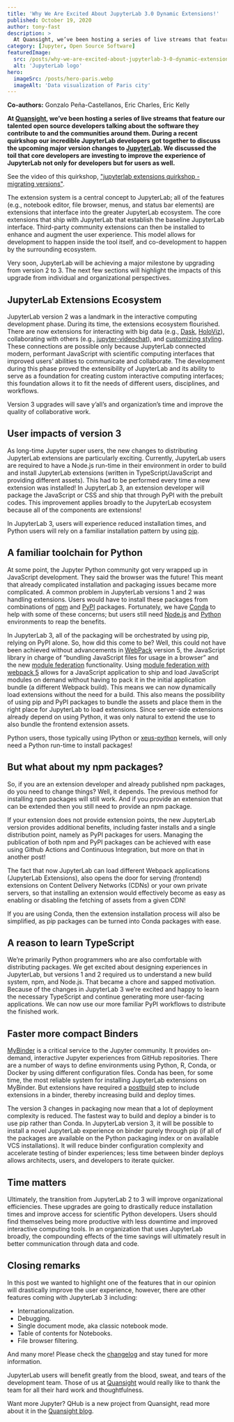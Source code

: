 ```yaml
---
title: 'Why We Are Excited About JupyterLab 3.0 Dynamic Extensions!'
published: October 19, 2020
author: tony-fast
description: >
  At Quansight, we’ve been hosting a series of live streams that feature our talented open source developers talking about the software they contribute to and the communities around them. During a recent quirkshop our incredible JupyterLab developers got together to discuss the upcoming major version changes to JupyterLab. We discussed the toil that core developers are investing to improve the experience of JupyterLab not only for developers but for users as well.
category: [Jupyter, Open Source Software]
featuredImage:
  src: /posts/why-we-are-excited-about-jupyterlab-3-0-dynamic-extensions/lab_logo_tng.png
  alt: 'JupyterLab logo'
hero:
  imageSrc: /posts/hero-paris.webp
  imageAlt: 'Data visualization of Paris city'
---
```


**Co-authors:** Gonzalo Peña-Castellanos, Eric Charles, Eric Kelly

**At [Quansight][quansight site], we’ve been hosting a series of live streams
that feature our talented open source developers talking about the software they
contribute to and the communities around them. During a recent quirkshop our
incredible JupyterLab developers got together to discuss the upcoming major
version changes to [JupyterLab][jupyterlab docs]. We discussed the toil that
core developers are investing to improve the experience of JupyterLab not only
for developers but for users as well.**

See the video of this quirkshop, ["jupyterlab extensions quirkshop - migrating versions"][quirkshop video].

The extension system is a central concept to JupyterLab; all of the features
(e.g., notebook editor, file browser, menus, and status bar elements) are
extensions that interface into the greater JupyterLab ecosystem. The core
extensions that ship with JupyterLab that establish the baseline JupyterLab
interface. Third-party community extensions can then be installed to enhance and
augment the user experience. This model allows for development to happen inside
the tool itself, and co-development to happen by the surrounding ecosystem.

Very soon, JupyterLab will be achieving a major milestone by upgrading from
version 2 to 3. The next few sections will highlight the impacts of this upgrade
from individual and organizational perspectives.

## JupyterLab Extensions Ecosystem

JupyterLab version 2 was a landmark in the interactive computing development phase. During its time, the extensions ecosystem flourished. There are now extensions for interacting with big data (e.g., [Dask][dask], [HoloViz][holoviz]), collaborating with others (e.g., [jupyter-videochat][jupyterlab videochat]), and [customizing styling][customizing styling]. These connections are possible only because JupyterLab connected modern, performant JavaScript with scientific computing interfaces that improved users’ abilities to communicate and collaborate. The development during this phase proved the extensibility of JupyterLab and its ability to serve as a foundation for creating custom interactive computing interfaces; this foundation allows it to fit the needs of different users, disciplines, and workflows.

Version 3 upgrades will save y’all’s and organization’s time and improve the quality of collaborative work.

## User impacts of version 3

As long-time Jupyter super users, the new changes to distributing JupyterLab extensions are particularly exciting. Currently, JupyterLab users are required to have a Node.js run-time in their environment in order to build and install JupyterLab extensions (written in TypeScript/JavaScript and providing different assets). This had to be performed every time a new extension was installed! In JupyterLab 3, an extension developer will package the JavaScript or CSS and ship that through PyPI with the prebuilt codes. This improvement applies broadly to the JupyterLab ecosystem because all of the components are extensions!

In JupyterLab 3, users will experience reduced installation times, and Python users will rely on a familiar installation pattern by using [pip][pip].

## A familiar toolchain for Python

At some point, the Jupyter Python community got very wrapped up in JavaScript development. They said the browser was the future! This meant that already complicated installation and packaging issues became more complicated. A common problem in JupyterLab versions 1 and 2 was handling extensions. Users would have to install these packages from combinations of [npm][npm] and [PyPI][pypi] packages. Fortunately, we have [Conda][conda] to help with some of these concerns; but users still need [Node.js][nodejs] and [Python][python] environments to reap the benefits.

In JupyterLab 3, all of the packaging will be orchestrated by using pip, relying on PyPI alone. So, how did this come to be? Well, this could not have been achieved without advancements in [WebPack][webpack] version 5, the JavaScript library in charge of “bundling JavaScript files for usage in a browser” and the new [module federation][module federation] functionality. Using [module federation with webpack 5][module federation webpack 5] allows for a JavaScript application to ship and load JavaScript modules on demand without having to pack it in the initial application bundle (a different Webpack build). This means we can now dynamically load extensions without the need for a build. This also means the possibility of using pip and PyPI packages to bundle the assets and place them in the right place for JupyterLab to load extensions. Since server-side extensions already depend on using Python, it was only natural to extend the use to also bundle the frontend extension assets.

Python users, those typically using IPython or [xeus-python][xeus] kernels, will only need a Python run-time to install packages!

## But what about my npm packages?

So, if you are an extension developer and already published npm packages, do you need to change things? Well, it depends. The previous method for installing npm packages will still work. And if you provide an extension that can be extended then you still need to provide an npm package.

If your extension does not provide extension points, the new JupyterLab version provides additional benefits, including faster installs and a single distribution point, namely as PyPI packages for users. Managing the publication of both npm and PyPI packages can be achieved with ease using Github Actions and Continuous Integration, but more on that in another post!

The fact that now JupyterLab can load different Webpack applications (JupyterLab Extensions), also opens the door for serving (frontend) extensions on Content Delivery Networks (CDNs) or your own private servers, so that installing an extension would effectively become as easy as enabling or disabling the fetching of assets from a given CDN!

If you are using Conda, then the extension installation process will also be simplified, as pip packages can be turned into Conda packages with ease.

## A reason to learn TypeScript

We’re primarily Python programmers who are also comfortable with distributing packages. We get excited about designing experiences in JupyterLab, but versions 1 and 2 required us to understand a new build system, npm, and Node.js. That became a chore and sapped motivation. Because of the changes in JupyterLab 3 we’re excited and happy to learn the necessary TypeScript and continue generating more user-facing applications. We can now use our more familiar PyPI workflows to distribute the finished work.

## Faster more compact Binders

[MyBinder][mybinder] is a critical service to the Jupyter community. It provides on-demand, interactive Jupyter experiences from GitHub repositories. There are a number of ways to define environments using Python, R, Conda, or Docker by using different configuration files. Conda has been, for some time, the most reliable system for installing JupyterLab extensions on MyBinder. But extensions have required a [postbuild][postbuild] step to include extensions in a binder, thereby increasing build and deploy times.

The version 3 changes in packaging now mean that a lot of deployment complexity is reduced. The fastest way to build and deploy a binder is to use pip rather than Conda. In JupyterLab version 3, it will be possible to install a novel JupyterLab experience on binder purely through pip (if all of the packages are available on the Python packaging index or on available VCS installations). It will reduce binder configuration complexity and accelerate testing of binder experiences; less time between binder deploys allows architects, users, and developers to iterate quicker.

## Time matters

Ultimately, the transition from JupyterLab 2 to 3 will improve organizational efficiencies. These upgrades are going to drastically reduce installation times and improve access for scientific Python developers. Users should find themselves being more productive with less downtime and improved interactive computing tools. In an organization that uses JupyterLab broadly, the compounding effects of the time savings will ultimately result in better communication through data and code.

## Closing remarks

In this post we wanted to highlight one of the features that in our opinion will drastically improve the user experience, however, there are other features coming with JupyterLab 3 including:
- Internationalization.
- Debugging.
- Single document mode, aka classic notebook mode.
- Table of contents for Notebooks.
- File browser filtering.

And many more! Please check the [changelog][changelog] and stay tuned for more information.

JupyterLab users will benefit greatly from the blood, sweat, and tears of the development team. Those of us at [Quansight][quansight site] would really like to thank the team for all their hard work and thoughtfulness.

Want more Jupyter? QHub is a new project from Quansight, read more about it in the [Quansight blog][qhub post].

[jupyterlab docs]: https://jupyterlab.readthedocs.io/
[quansight site]: https://quansight.com
[quirkshop video]: https://youtu.be/k8yKcPPO0Gs
[dask]: https://docs.dask.org/
[holoviz]: https://holoviz.org/
[jupyterlab videochat]: https://github.com/yuvipanda/jupyter-videochat
[customizing styling]: https://github.com/mauhai/awesome-jupyterlab#themes
[pip]: https://pip.pypa.io/
[npm]: https://www.npmjs.com/
[pypi]: https://pypi.org/
[conda]: https://docs.conda.io/en/latest/
[nodejs]: https://nodejs.org/
[python]: https://www.python.org/
[webpack]: https://webpack.js.org/
[module federation]: https://webpack.js.org/concepts/module-federation/
[module federation webpack 5]: https://dev.to/brandonvilla21/micro-frontends-module-federation-with-webpack-5-426
[xeus]: https://xeus-python.readthedocs.io/
[mybinder]: https://mybinder.org/
[postbuild]: https://www.npmjs.com/package/postbuild
[changelog]: https://jupyterlab.readthedocs.io/en/latest/getting_started/changelog.html#v3-0
[qhub post]: https://www.quansight.com/post/announcing-qhub
